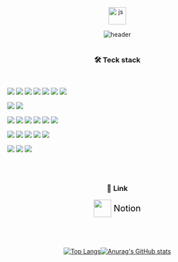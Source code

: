 <div align="center">
  <img width="40" alt="js" src="https://user-images.githubusercontent.com/58536602/185842413-7368639a-06ad-4cbf-8d3b-3cec0caf8aec.png" />

<!-- ## <p style="font-size:">JunSeong's Creative Projects</p> -->

<br />

![header](https://capsule-render.vercel.app/api?type=waving&color=gradient&height=200&section=header&text=JS%20Creation&fontSize=50&fontAlignY=25&desc=JunSeong's%20Creative%20Projects&descSize=20&descAlignY=50)

</div>

<!-- ### <p align="center"> 🧑🏻‍💻 About </p>

이준성
<br />
JunSeong Lee
<br /> -->

#

### <p align="center"> 🛠 Teck stack </p>

<br />
<p>
  <img src="https://img.shields.io/badge/JavaScript-F7DF1E?style=for-the-badge&logo=JavaScript&logoColor=black" styled="margin: 0-auto;">
  <img src="https://img.shields.io/badge/TypeScript-3178C6?style=for-the-badge&logo=TypeScript&logoColor=white">
  <img src="https://img.shields.io/badge/Node.js-339933?style=for-the-badge&logo=Node.js&logoColor=white">
  <img src="https://img.shields.io/badge/React-61DAFB?style=for-the-badge&logo=React&logoColor=black">
  <img src="https://img.shields.io/badge/Next.js-000000?style=for-the-badge&logo=Next.js&logoColor=white">
  <img src="https://img.shields.io/badge/Spring Boot-6DB33F?style=for-the-badge&logo=Spring Boot&logoColor=white">
  <img src="https://img.shields.io/badge/MySQL-4479A1?style=for-the-badge&logo=MySQL&logoColor=white">
</p>
<p>
  <img src="https://img.shields.io/badge/Rest API-white?style=for-the-badge&logo=Amazon API Gateway&logoColor=black">
  <img src="https://img.shields.io/badge/mqtt.js-white?style=for-the-badge&logo=Espressif&logoColor=black">
</p>

<p>
  <img src="https://img.shields.io/badge/HTML5-eeeeee?style=for-the-badge&logo=HTML5&logoColor=E34F26">
  <img src="https://img.shields.io/badge/CSS3-eeeeee?style=for-the-badge&logo=HTML5&logoColor=1572B6">
  <img src="https://img.shields.io/badge/Tailwind CSS-eeeeee?style=for-the-badge&logo=Tailwind CSS&logoColor=06B6D4">
  <img src="https://img.shields.io/badge/MUI-eeeeee?style=for-the-badge&logo=MUI&logoColor=007FFF">
  <img src="https://img.shields.io/badge/Bootstrap-eeeeee?style=for-the-badge&logo=Bootstrap&logoColor=7952B3">
  <img src="https://img.shields.io/badge/styled components-eeeeee?style=for-the-badge&logo=styled components&logoColor=DB7093">
</p>

<p>
  <img src="https://img.shields.io/badge/Git-999999?style=for-the-badge&logo=Git&logoColor=F05032">
  <img src="https://img.shields.io/badge/Jira-999999?style=for-the-badge&logo=Jira&logoColor=0052CC">
  <img src="https://img.shields.io/badge/Bitbucket-999999?style=for-the-badge&logo=Bitbucket&logoColor=0052CC">
  <img src="https://img.shields.io/badge/Velog-999999?style=for-the-badge&logo=Velog&logoColor=20C997">
  <img src="https://img.shields.io/badge/Notion-999999?style=for-the-badge&logo=Notion&logoColor=000000">
</p>

<p>
  <img src="https://img.shields.io/badge/Adobe XD-FF61F6?style=for-the-badge&logo=Adobe XD&logoColor=black" styled="margin: 0-auto;">
  <img src="https://img.shields.io/badge/Adobe Photoshop-31A8FF?style=for-the-badge&logo=Adobe Photoshop&logoColor=black" styled="margin: 0-auto;">
  <img src="https://img.shields.io/badge/Adobe Illustrator-FF9A00?style=for-the-badge&logo=Adobe Illustrator&logoColor=black" styled="margin: 0-auto;">
</p>

<!-- <div style="display: flex; align-items: center; space-x: 10;">
</div> -->
<br />

#

### <p align="center"> 🔗 Link </p>

<div align="center">
  <a class="link" href="https://spectacular-epoch-b6f.notion.site/99f897ceee20425085278d86745c275f" target="blank">
  <img src="https://user-images.githubusercontent.com/58536602/186061463-59a43438-70f4-4346-9042-84fdcb8c092a.png" width="40"/>
    <span>&nbsp;Notion</span>
  </a>
</div>
<br />

#

<div class="flexBox">
    
[![Top Langs](https://github-readme-stats.vercel.app/api/top-langs/?username=purplelow&layout=compact)](https://github.com/purplelow/github-readme-stats)
   
      
[![Anurag's GitHub stats](https://github-readme-stats.vercel.app/api?username=purplelow)](https://github.com/anuraghazra/github-readme-stats)
</div>

<!-- [![Solved.ac](http://mazassumnida.wtf/api/generate_badge?boj=****)](https://solved.ac/profile/****) -->
<style type="text/css">
  [class="flexBox"]{display: flex; align-items: center; justify-content: center;}
  [class="link"]{display: flex; align-items: center; justify-content: center; text-decoration: none; color: black; font-size: 20px;}
</style>

